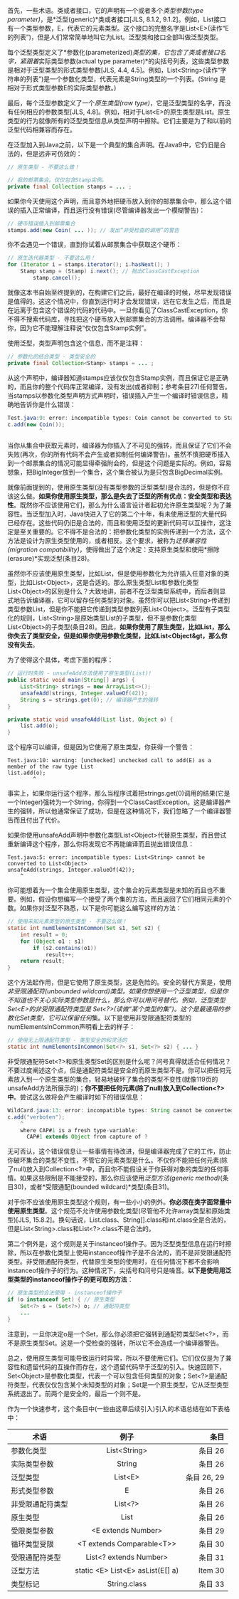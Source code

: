 首先，一些术语。类或者接口，它的声明有一个或者多个*类型参数(type parameter)*，是*泛型(generic)*类或者接口[JLS, 8.1.2, 9.1.2]。例如，List接口有一个类型参数，E，代表它的元素类型。这个接口的完整名字是List&lt;E&gt;(读作“E的列表”)，但是人们常常简单地叫它为List。泛型类和接口全部叫做泛型类型。

每个泛型类型定义了*参数化(parameterized)*类型的集，它包含了类或者接口名字，紧跟着*实际类型参数(actual type parameter)*的尖括号列表，这些类型参数是相对于泛型类型的形式类型参数[JLS, 4.4, 4.5]。例如，List&lt;String&gt;(读作“字符串的列表”)是一个参数化类型，代表元素是String类型的一个列表。(String 是相对于形式类型参数E的实际类型参数。)

最后，每个泛型参数定义了一个*原生类型(raw type)*，它是泛型类型的名字，而没有任何相应的参数类型[JLS, 4.8]。例如，相对于List&lt;E&gt;的原生类型是List。原生类型的行为就像所有的泛型类型信息从类型声明中擦除。它们主要是为了和以前的泛型代码相兼容而存在。

在泛型加入到Java之前，以下是一个典型的集合声明。在Java9中，它仍旧是合法的，但是远非可仿效的：
```java
// 原生类型 - 不要这么做！

// 我的邮票集合。仅仅包含Stamp实例。 
private final Collection stamps = ... ;
```
如果你今天使用这个声明，而且意外地把硬币放入到你的邮票集合中，那么这个错误的插入正常编译，而且运行没有错误(尽管编译器发出一个模糊警告)：
```java
// 硬币错误插入到邮票集合 
stamps.add(new Coin( ... )); // 发出“非受检查的调用”的警告
```
你不会遇见一个错误，直到你试着从邮票集合中获取这个硬币：
```java
// 原生迭代器类型 - 不要这么用！
for (Iterator i = stamps.iterator(); i.hasNext(); )
	Stamp stamp = (Stamp) i.next(); // 抛出ClassCastException 
		stamp.cancel();
```
就像这本书自始至终提到的，在构建它们之后，最好在编译的时候，尽早发现错误是值得的。这这个情况中，你直到运行时才会发现错误，远在它发生之后，而且是在远离于包含这个错误的代码的代码中。一旦你看见了ClassCastException，你不得不搜索代码库，寻找把这个硬币放入到邮票集合的方法调用。编译器不会帮你，因为它不能理解注释说“仅仅包含Stamp实例”。

使用泛型，类型声明包含这个信息，而不是注释：
```java
// 参数化的结合类型 - 类型安全的 
private final Collection<Stamp> stamps = ... ; 
```
从这个声明中，编译器知道stamps应该仅仅包含Stamp实例，而且保证它是正确的，而且你的整个代码库正常编译，没有发出(或者抑制；参考条目27)任何警告。当stamps以参数化类型声明方式声明时，错误插入产生一个编译时错误信息，精确地告诉你是什么错误：
```java
Test.java:9: error: incompatible types: Coin cannot be converted to Stamp
c.add(new Coin()); 
		  ^ 
```
当你从集合中获取元素时，编译器为你插入了不可见的强转，而且保证了它们不会失败(再次，你的所有代码不会产生或者抑制任何编译警告)。虽然不慎把硬币插入到一个邮票集合的情况可能显得牵强附会的，但是这个问题是实际的。例如，容易想象，把BigInteger放到一个集合，这个集合被认为是只包含BigDecimal实例。

就像前面提到的，使用原生类型(没有类型参数的泛型类型)是合法的，但是你不应该这么做。**如果你使用原生类型，那么是失去了泛型的所有优点：安全类型和表达性**。既然你不应该使用它们，那么为什么语言设计者起初允许原生类型呢？为了兼容性。当泛型加入时，Java快进入了它的第二个十年，有未使用泛型的大量代码已经存在。这些代码仍旧是合法的，而且和使用泛型的更新代码可以互操作，这注定是至关重要的。它不得不是合法的：把参数化类型的实例传递到一个方法，这个方法是设计为原生类型使用的，或者相反。这个要求，被称为*迁移兼容性(migration compatibility)*，使得做出了这个决定：支持原生类型和使用*擦除(erasure)*实现泛型(条目28)。

虽然你不应该使用原生类型，比如List，但是使用参数化为允许插入任意对象的类型，比如List&lt;Object&gt;，这是合适的。那么原生类型List和参数化类型List&lt;Object&gt;的区别是什么？大致地讲，前者不在泛型类型系统中，而后者则显式地告诉编译器，它可以留存任何类型的对象。虽然你可以把List&lt;String&gt;传递到类型参数List，但是你不能把它传递到类型参数列表List&lt;Object&gt;。泛型有子类型化的规则，List&lt;String&gt;是原始类型List的子类型，但不是参数化类型List&lt;Object&gt;的子类型(条目28)。因此，**如果你使用了原生类型，比如List，那么你失去了类型安全，但是如果你使用参数化类型，比如List&lt;Object&gt，那么你没有失去**。

为了使得这个具体，考虑下面的程序：
```java
// 运行时失败 - unsafeAdd方法使用了原生类型(List)!
public static void main(String[] args) {
	List<String> strings = new ArrayList<>();
	unsafeAdd(strings, Integer.valueOf(42));
	String s = strings.get(0); // 编译器产生的强转 
}

private static void unsafeAdd(List list, Object o) { 
	list.add(o); 
} 
```
这个程序可以编译，但是因为它使用了原生类型，你获得一个警告：
```
Test.java:10: warning: [unchecked] unchecked call to add(E) as a member of the raw type List
list.add(o); 
		^
```
事实上，如果你运行这个程序，那么当程序试着把strings.get(0)调用的结果(它是一个Integer)强转为一个String，你得到一个ClassCastException。这是编译器产生的强转，所以他通常保证了成功，但是在这种情况下，我们忽略了一个编译器警告而且付出了代价。

如果你使用unsafeAdd声明中参数化类型List&lt;Object&gt;代替原生类型，而且尝试重新编译这个程序，那么你将发现它不再能编译而且抛出错误信息：
```
Test.java:5: error: incompatible types: List<String> cannot be converted to List<Object>
unsafeAdd(strings, Integer.valueOf(42)); 
	^
```
你可能想着为一个集合使用原生类型，这个集合的元素类型是未知的而且也不重要。例如，假设你想编写一个接受了两个集的方法，而且返回了它们相同元素的个数。如果你对泛型不熟悉，以下是你可能这么编写这样的方法：
```java
// 使用未知元素类型的原生类型 - 不要这么做！
static int numElementsInCommon(Set s1, Set s2) {
	int result = 0;
	for (Object o1 : s1)
		if (s2.contains(o1)) 
			result++;
	return result; 
}
```
这个方法起作用，但是它使用了原生类型，这是危险的。安全的替代方案是，使用*非受限通配符(unbounded wildcard)*类型。如果你想使用一个泛型类型，但是你不知道也不关心实际类型参数是什么，那么你可以用问号替代。例如，泛型类型Set&lt;E&gt;的非受限通配符类型是 Set&lt;?&gt;(读做“某个类型的集”)。这个是最通用的参数化Set类型，它可以保留*任何*集。以下是使用非受限通配符类型的numElementsInCommon声明看上去的样子：
```java
// 使用无上限通配符类型 - 类型安全的和灵活的
static int numElementsInCommon(Set<?> s1, Set<?> s2) { ... }
```
非受限通配符Set&lt;?&gt;和原生类型Set的区别是什么呢？问号真得就适合任何情况？不要过度阐述这个点，但是通配符类型是安全的而原生类型不是。你可以把任何元素放入到一个原生类型的集合，轻易地破坏了集合的类型不变性(就像119页的unsafeAdd方法所展示的)；**你不要把任何元素(除了null)放入到Collection&lt;?&gt;中**。尝试这么做将会产生编译时如下的错误信息：
```java
WildCard.java:13: error: incompatible types: String cannot be converted to CAP#1
c.add("verboten"); 
	^ 
	where CAP#1 is a fresh type-variable:
	  CAP#1 extends Object from capture of ?
```
无可否认，这个错误信息让一些事情有待改进，但是编译器完成了它的工作，防止你破坏集合的类型不变性，不管它的元素类型是什么。不仅你不能把任何元素(除了null)放入到Collection&lt;?&gt;中，而且你不能假设关于你获得对象的类型的任何事情。如果这些限制是不能接受的，那么你应该使用*泛型方法(generic method)*(条目30)，或者*受限通配(bounded wildcard)*类型(条目31)。

对于你不应该使用原生类型这个规则，有一些小小的例外。**你必须在类字面常量中使用原生类型**。这个规范不允许使用参数化类型(尽管他不允许array类型和原始类型)[JLS, 15.8.2]。换句话说，List.class、String[].class和int.class全是合法的，但是List&lt;String&gt;.class和List&lt;?&gt;.class不是合法的。

第二个例外是，这个规则是关于instanceof操作子。因为泛型类型信息在运行时擦除，所以在参数化类型上使用instanceof操作子是不合法的，而不是非受限通配符类型。非受限通配符类型，代替原生类型的使用时，在任何情况下都不会影响instanceof操作子的行为。这种情况下，尖括号和问号只是噪音。**以下是使用用泛型类型的instanceof操作子的更可取的方法**：
```java
// 原生类型的合法使用 - instanceof操作子
if (o instanceof Set) { // 原生类型
	Set<?> s = (Set<?>) o; // 通配符类型
	... 
} 
```
注意到，一旦你决定o是一个Set，那么你必须把它强转到通配符类型Set&lt;?&gt;，而不是原生类型Set。这是一个受检查的强转，所以它不会造成一个编译器警告。

总之，使用原生类型可能导致运行时异常，所以不要使用它们。它们仅仅是为了兼容性和遗留代码的互操作而存在，这个遗留代码早于泛型的引入。快速回顾下，Set&lt;Object&gt;是参数化类型，代表一个可以包含任何类型的对象；Set&lt;?&gt;是通配符类型，代表仅仅包含某个未知类型的对象；Set是一个原生类型，它从泛型类型系统退出了。前两个是安全的，最后一个则不是。

作为一个快速参考，这个条目中(一些由这章后续引入)引入的术语总结在如下表格中：

术语 | 例子 | 条目
|- | :-: | -: 
参数化类型 | List&lt;String&gt;| 条目 26 
实际类型参数 | String | 条目 26 
泛型类型 | List&lt;E&gt; | 条目 26, 29
形式类型参数 | E | 条目 26
非受限通配符类型 | List&lt;?&gt; | 条目 26
原生类型 | List | 条目 26
受限类型参数 | &lt;E extends Number&gt; | 条目 29
循环类型受限 | &lt;T extends Comparable&lt;T&gt;&gt; | 条目 30
受限通配符类型 | List&lt;? extends Number&gt; | 条目 31
泛型方法 | static &lt;E&gt; List&lt;E&gt; asList(E[] a) | Item 30
类型标记 | String.class | 条目 33
